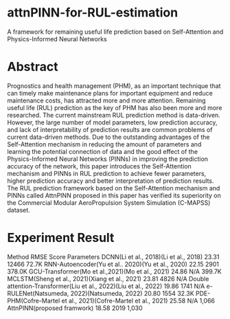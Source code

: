 # attnPINN-for-RUL-estimation
A framework for remaining useful life prediction based on Self-Attention and Physics-Informed Neural Networks
# Abstract
Prognostics and health management (PHM), as an important technique that can timely make maintenance plans for important equipment and reduce maintenance costs, has attracted more and more attention. Remaining useful life (RUL) prediction as the key of PHM has also been more and more researched. The current mainstream RUL prediction method is data-driven. However, the large number of model parameters, low prediction accuracy, and lack of interpretability of prediction results are common problems of current data-driven methods. Due to the outstanding advantages of the Self-Attention mechanism in reducing the amount of parameters and learning the potential connection of data and the good effect of the Physics-Informed Neural Networks (PINNs) in improving the prediction accuracy of the network, this paper introduces the Self-Attention mechanism and PINNs in RUL prediction to achieve fewer parameters, higher prediction accuracy and better interpretation of prediction results. The RUL prediction framework based on the Self-Attention mechanism and PINNs called AttnPINN proposed in this paper has verified its superiority on the Commercial Modular AeroPropulsion System Simulation (C-MAPSS) dataset.
# Experiment Result
Method	RMSE	Score	Parameters
DCNN(Li et al., 2018)(Li et al., 2018)	23.31	12466	72.7K
RNN-Autoencoder(Yu et al.. 2020)(Yu et al., 2020)	22.15	2901	378.0K
GCU-Transformer(Mo et al.,2021)(Mo et al., 2021)	24.86	N/A	399.7K
MCLSTM(Sheng et al., 2021)(Xiang et al., 2021)	23.81	4826	N/A
Double attention-Transformer(Liu et al., 2022)(Liu et al., 2022)	19.86	1741	N/A
e-RULENet(Natsumeda, 2022)(Natsumeda, 2022)	20.80	1554	32.3K
PDE-PHM(Cofre-Martel et al., 2021)(Cofre-Martel et al., 2021)	25.58	N/A	1,066
AttnPINN(proposed framwork)	18.58	2019	1,030
